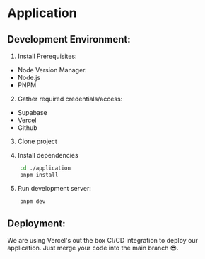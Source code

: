 # Application

## Development Environment:

1. Install Prerequisites:

- Node Version Manager.
- Node.js
- PNPM

2. Gather required credentials/access:
- Supabase
- Vercel
- Github

3. Clone project

4. Install dependencies
```bash
    cd ./application
    pnpm install
```

5. Run development server:
```bash
    pnpm dev
```

## Deployment:

We are using Vercel's out the box CI/CD integration to deploy our application. Just merge your code into the main branch 😎.